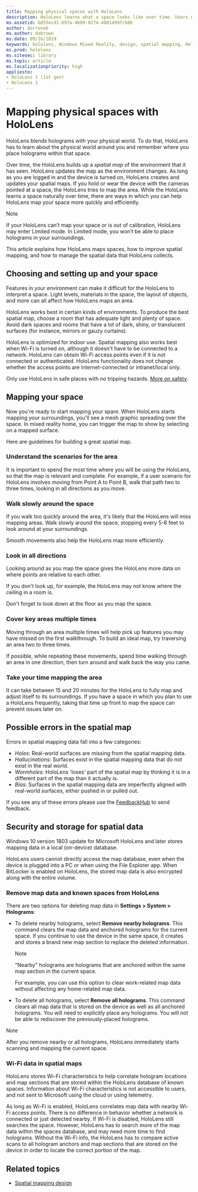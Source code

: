 ```yaml
---
title: Mapping physical spaces with HoloLens
description: HoloLens learns what a space looks like over time. Users can facilitate this process by moving the HoloLens in certain ways through the space.
ms.assetid: bd55ecd1-697a-4b09-8274-48d1499fcb0b
author: dorreneb
ms.author: dobrown
ms.date: 09/16/2019
keywords: hololens, Windows Mixed Reality, design, spatial mapping, HoloLens, surface reconstruction, mesh, head tracking, mapping
ms.prod: hololens
ms.sitesec: library
ms.topic: article
ms.localizationpriority: high
appliesto:
- HoloLens 1 (1st gen)
- HoloLens 2
---
```


# Mapping physical spaces with HoloLens

HoloLens blends holograms with your physical world. To do that, HoloLens has to learn about the physical world around you and remember where you place holograms within that space.

Over time, the HoloLens builds up a *spatial map* of the environment that it has seen.  HoloLens updates the map as the environment changes. As long as you are logged in and the device is turned on, HoloLens creates and updates your spatial maps. If you hold or wear the device with the cameras pointed at a space, the HoloLens tries to map the area. While the HoloLens learns a space naturally over time, there are ways in which you can help HoloLens map your space more quickly and efficiently.  

> [!NOTE]
> If your HoloLens can’t map your space or is out of calibration, HoloLens may enter Limited mode. In Limited mode, you won’t be able to place holograms in your surroundings.

This article explains how HoloLens maps spaces, how to improve spatial mapping, and how to manage the spatial data that HoloLens collects.

## Choosing and setting up and your space

Features in your environment can make it difficult for the HoloLens to interpret a space. Light levels, materials in the space, the layout of objects, and more can all affect how HoloLens maps an area.

HoloLens works best in certain kinds of environments. To produce the best spatial map, choose a room that has adequate light and plenty of space. Avoid dark spaces and rooms that have a lot of dark, shiny, or translucent surfaces (for instance, mirrors or gauzy curtains).

HoloLens is optimized for indoor use. Spatial mapping also works best when Wi-Fi is turned on, although it doesn't have to be connected to a network. HoloLens can obtain Wi-Fi access points even if it is not connected or authenticated. HoloLens functionality does not change whether the access points are internet-connected or intranet/local only.

Only use HoloLens in safe places with no tripping hazards. [More on safety](https://support.microsoft.com/help/4023454/safety-information).

## Mapping your space

Now you're ready to start mapping your spare.  When HoloLens starts mapping your surroundings, you'll see a mesh graphic spreading over the space.  In mixed reality home, you can trigger the map to show by selecting on a mapped surface.

Here are guidelines for building a great spatial map.

### Understand the scenarios for the area

It is important to spend the most time where you will be using the HoloLens, so that the map is relevant and complete. For example, if a user scenario for HoloLens involves moving from Point A to Point B, walk that path two to three times, looking in all directions as you move.  

### Walk slowly around the space

If you walk too quickly around the area, it's likely that the HoloLens will miss mapping areas. Walk slowly around the space, stopping every 5-8 feet to look around at your surroundings.  

Smooth movements also help the HoloLens map more efficiently.

### Look in all directions

Looking around as you map the space gives the HoloLens more data on where points are relative to each other.  

If you don't look up, for example, the HoloLens may not know where the ceiling in a room is.  

Don't forget to look down at the floor as you map the space.

### Cover key areas multiple times

Moving through an area multiple times will help pick up features you may have missed on the first walkthrough. To build an ideal map, try traversing an area two to three times.

If possible, while repeating these movements, spend time walking through an area in one direction, then turn around and walk back the way you came.

### Take your time mapping the area

It can take between 15 and 20 minutes for the HoloLens to fully map and adjust itself to its surroundings. If you have a space in which you plan to use a HoloLens frequently, taking that time up front to map the space can prevent issues later on.  

## Possible errors in the spatial map

Errors in spatial mapping data fall into a few categories:

- *Holes*: Real-world surfaces are missing from the spatial mapping data.
- *Hallucinations*: Surfaces exist in the spatial mapping data that do not exist in the real world.
- *Wormholes*: HoloLens 'loses' part of the spatial map by thinking it is in a different part of the map than it actually is.
- *Bias*: Surfaces in the spatial mapping data are imperfectly aligned with real-world surfaces, either pushed in or pulled out.

If you see any of these errors please use the [FeedbackHub](hololens-feedback.md) to send feedback.

## Security and storage for spatial data

Windows 10 version 1803 update for Microsoft HoloLens and later stores mapping data in a local (on-device) database.

HoloLens users cannot directly access the map database, even when the device is plugged into a PC or when using the File Explorer app. When BitLocker is enabled on HoloLens, the stored map data is also encrypted along with the entire volume.

### Remove map data and known spaces from HoloLens

There are two options for deleting map data in **Settings > System > Holograms**:

- To delete nearby holograms, select **Remove nearby holograms**. This command clears the map data and anchored holograms for the current space. If you continue to use the device in the same space, it creates and stores a brand new map section to replace the deleted information.

   > [!NOTE]
   > "Nearby" holograms are holograms that are anchored within the same map section in the current space.

   For example, you can use this option to clear work-related map data without affecting any home-related map data.

- To delete all holograms, select **Remove all holograms**. This command clears all map data that is stored on the device as well as all anchored holograms. You will need to explicitly place any holograms. You will not be able to rediscover the previously-placed holograms.

> [!NOTE]
> After you remove nearby or all holograms, HoloLens immediately starts scanning and mapping the current space.

### Wi-Fi data in spatial maps

HoloLens stores Wi-Fi characteristics to help correlate hologram locations and map sections that are stored within the HoloLens database of known spaces. Information about Wi-Fi characteristics is not accessible to users, and not sent to Microsoft using the cloud or using telemetry.

As long as Wi-Fi is enabled, HoloLens correlates map data with nearby Wi-Fi access points. There is no difference in behavior whether a network is connected or just detected nearby. If Wi-Fi is disabled, HoloLens still searches the space. However, HoloLens has to search more of the map data within the spaces database, and may need more time to find holograms. Without the Wi-Fi info, the HoloLens has to compare active scans to all hologram anchors and map sections that are stored on the device in order to locate the correct portion of the map.

## Related topics

- [Spatial mapping design](https://docs.microsoft.com/windows/mixed-reality/spatial-mapping-design)
